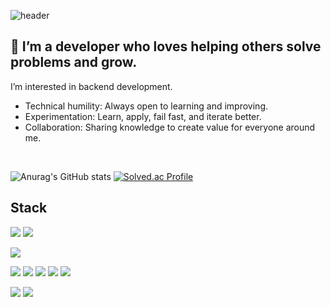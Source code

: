 ![header](https://capsule-render.vercel.app/api?type=waving&color=57bcda&text=&animation=twinkling&height=80)


## &#127793; I’m a developer who loves helping others solve problems and grow.
I’m interested in backend development.

- Technical humility: Always open to learning and improving.
- Experimentation: Learn, apply, fail fast, and iterate better.
- Collaboration: Sharing knowledge to create value for everyone around me.
  
<br>

![Anurag's GitHub stats](https://github-readme-stats.vercel.app/api?username=suwhan2&show_icons=true&theme=react)
[![Solved.ac Profile](http://mazassumnida.wtf/api/v2/generate_badge?boj=shwh0801)](https://solved.ac/shwh0801/)


## Stack

<img src="https://img.shields.io/badge/java-%23007396.svg?&style=for-the-badge&logo=java&logoColor=white" /> <img src="https://img.shields.io/badge/spring-%236DB33F.svg?&style=for-the-badge&logo=spring&logoColor=white" /> 

<img src="https://img.shields.io/badge/mysql-%234479A1.svg?&style=for-the-badge&logo=mysql&logoColor=white" /> 

<img src="https://img.shields.io/badge/linux-%23FCC624.svg?&style=for-the-badge&logo=linux&logoColor=black" /> <img src="https://img.shields.io/badge/amazon%20aws-%23232F3E.svg?&style=for-the-badge&logo=amazon%20aws&logoColor=white" /> <img src="https://img.shields.io/badge/docker-%232496ED.svg?&style=for-the-badge&logo=docker&logoColor=white" /> <img src="https://img.shields.io/badge/jenkins-%23D24939.svg?&style=for-the-badge&logo=jenkins&logoColor=white" /> <img src="https://img.shields.io/badge/nginx-%23269539.svg?&style=for-the-badge&logo=nginx&logoColor=white" />

<img src="https://img.shields.io/badge/git-%23F05032.svg?&style=for-the-badge&logo=git&logoColor=white" /> <img src="https://img.shields.io/badge/github-%23181717.svg?&style=for-the-badge&logo=github&logoColor=white" />
<br>
<br>

<!--
**suwhan2/suwhan2** is a ✨ _special_ ✨ repository because its `README.md` (this file) appears on your GitHub profile.

Here are some ideas to get you started:

- 🔭 I’m currently working on ...
- 🌱 I’m currently learning ...
- 👯 I’m looking to collaborate on ...
- 🤔 I’m looking for help with ...
- 💬 Ask me about ...
- 📫 How to reach me: ...
- 😄 Pronouns: ...
- ⚡ Fun fact: ...
-->
